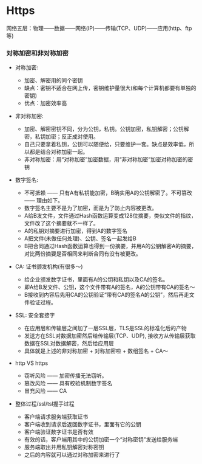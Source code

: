 # Https
网络五层：物理——数据——网络(IP)——传输(TCP、UDP)——应用(http、ftp等)
### 对称加密和非对称加密
- 对称加密:
  - 加密、解密用的同个密钥
  - 缺点：密钥不适合在网上传，密钥维护量很大(和每个计算机都要有单独的密钥)
  - 优点：加密效率高
- 非对称加密:
  - 加密、解密密钥不同，分为公钥，私钥。公钥加密，私钥解密；公钥解密，私钥加密；反正成对使用。
  - 自己只要拿着私钥，公钥可以随便给，只要维护一套。缺点是效率低，所以都是结合对称加密一起。
  - 非对称加密：用“对称加密”加密数据，用“非对称加密”加密对称加密的密钥
- 数字签名:
  - 不可抵赖 —— 只有A有私钥能加密，B确实用A的公钥解密了。不可篡改 —— 理由如下。
  - 数字签名主要不是为了加密，而是为了防止内容被更改。
  - A给B发文件，文件通过Hash函数运算变成128位摘要，类似文件的指纹，文件改了这个摘要就不一样了。
  - A的私钥对摘要进行加密，得到A的数字签名
  - A把文件(未做任何处理)、公钥、签名一起发给B
  - B把合同通过Hash函数运算也得到一份摘要，并用A的公钥解密A的摘要，对比两份摘要是否相同来判断合同有没有被更改。
- CA: 证书颁发机构(有很多～)
  - 给企业颁发数字证书，里面有A的公钥和私钥以及CA的签名。
  - 即A给B发文件、公钥，这个文件带有A的签名，A的公钥带有CA的签名～
  - B接收到内容后先用CA的公钥验证“带有CA的签名A的公钥”，然后再走文件验证过程。
- SSL: 安全套接字
  - 在应用层和传输层之间加了一层SSL层，TLS是SSL的标准化后的产物
  - 发送方在SSL对数据加密然后给传输层(TCP、UDP), 接收方从传输层获取数据在SSL对数据解密，然后给应用层
  - 具体就是上述的非对称加密 + 对称加密啦 + 数组签名 + CA～
- http VS https
  - 窃听风险 —— 加密传播无法窃听。
  - 篡改风险 —— 具有校验机制数字签名
  - 冒充风险 —— CA


- 整体过程/ssl/tsl握手过程
  - 客户端请求服务端获取证书
  - 客户端收到请求后返回数字证书，里面有它的公钥
  - 客户端验证数字证书是否有效
  - 有效的话，客户端用其中的公钥加密一个“对称密钥”发送给服务端
  - 服务端取出并用私钥解密对称密钥
  - 之后的内容就可以通过对称加密来进行了
